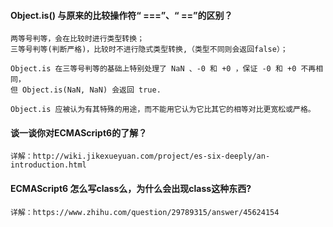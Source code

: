 #### Object.is\(\) 与原来的比较操作符“ ===”、“ ==”的区别？

```
两等号判等，会在比较时进行类型转换；
三等号判等(判断严格)，比较时不进行隐式类型转换,（类型不同则会返回false）； 

Object.is 在三等号判等的基础上特别处理了 NaN 、-0 和 +0 ，保证 -0 和 +0 不再相同，
但 Object.is(NaN, NaN) 会返回 true.

Object.is 应被认为有其特殊的用途，而不能用它认为它比其它的相等对比更宽松或严格。
```

#### 谈一谈你对ECMAScript6的了解？

```
详解：http://wiki.jikexueyuan.com/project/es-six-deeply/an-introduction.html
```

#### ECMAScript6 怎么写class么，为什么会出现class这种东西?

```
详解：https://www.zhihu.com/question/29789315/answer/45624154
```



